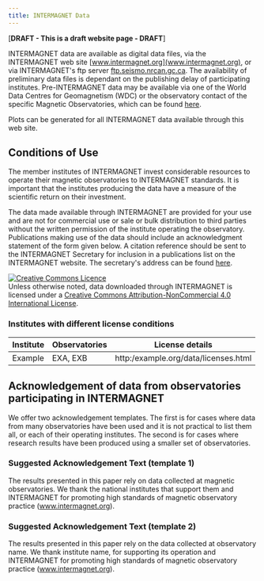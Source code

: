 ```yaml
---
title: INTERMAGNET Data
---
```


[**DRAFT - This is a draft website page - DRAFT**]

INTERMAGNET data are available as digital data files, via the INTERMAGNET web site [www.intermagnet.org](www.intermagnet.org), or via INTERMAGNET's ftp server [ftp.seismo.nrcan.gc.ca](ftp://ftp.seismo.nrcan.gc.ca). The availability of preliminary data files is dependant on the publishing delay of participating institutes. Pre-INTERMAGNET data may be available via one of the World Data Centres for Geomagnetism (WDC) or the observatory contact of the specific Magnetic Observatories, which can be found [here](http://www.intermagnet.org/imos/imotblobs-eng.php).

Plots can be generated for all INTERMAGNET data available through this web site.

## Conditions of Use

The member institutes of INTERMAGNET invest considerable resources to operate their magnetic observatories to INTERMAGNET standards. It is important that the institutes producing the data have a measure of the scientific return on their investment.

The data made available through INTERMAGNET are provided for your use and are not for commercial use or sale or bulk distribution to third parties without the written permission of the institute operating the observatory. Publications making use of the data should include an acknowledgment statement of the form given below. A citation reference should be sent to the INTERMAGNET Secretary for inclusion in a publications list on the INTERMAGNET website. The secretary's address can be found [here](http://www.intermagnet.org/structops-eng.php).

<!-- This section copied from Creative Commons - please don't change -->
<a rel="license" href="http://creativecommons.org/licenses/by-nc/4.0/"><img alt="Creative Commons Licence" style="border-width:0" src="https://i.creativecommons.org/l/by-nc/4.0/88x31.png" /></a><br />Unless otherwise noted, data downloaded through INTERMAGNET is licensed under a <a rel="license" href="http://creativecommons.org/licenses/by-nc/4.0/">Creative Commons Attribution-NonCommercial 4.0 International License</a>.

### Institutes with different license conditions

| Institute | Observatories | License details                      |
| --------- | ------------- | ---------------                      |
| Example   | EXA, EXB      | http:/example.org/data/licenses.html |

## Acknowledgement of data from observatories participating in INTERMAGNET

We offer two acknowledgement templates. The first is for cases where data from many observatories have been used and it is not practical to list them all, or each of their operating institutes. The second is for cases where research results have been produced using a smaller set of observatories.

### Suggested Acknowledgement Text (template 1)

The results presented in this paper rely on data collected at magnetic observatories. We thank the national institutes that support them and INTERMAGNET for promoting high standards of magnetic observatory practice (www.intermagnet.org).

### Suggested Acknowledgement Text (template 2)

The results presented in this paper rely on the data collected at observatory name. We thank institute name, for supporting its operation and INTERMAGNET for promoting high standards of magnetic observatory practice (www.intermagnet.org).
